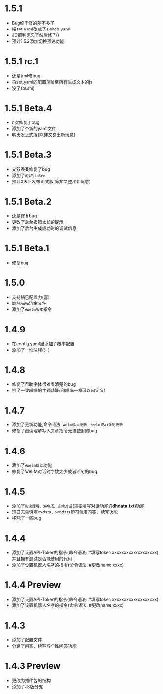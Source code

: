 # 1.5.1
* Bug终于修的差不多了
* 把set.yaml改成了switch.yaml
* JD把判定忘了然后修了()
* 预计1.5.2添加切换预设功能

# 1.5.1 rc.1
* 还是tmd修bug
* 将set.yaml的配置施加至所有生成文本的js
* 没了(bushi)

# 1.5.1 Beta.4
* n次修复了bug
* 添加了个新的yaml文件
* 明天发正式版(除非又整出新玩意)

# 1.5.1 Beta.3
* 又双叒叕修复了bug
* 添加了`#我的token`
* 预计3天后发布正式版(除非又整出新玩意)

# 1.5.1 Beta.2
* 还是修复bug
* 更改了后台报错太长的提示
* 添加了后台生成成功时的调试信息

# 1.5.1 Beta.1
* 修复bug

# 1.5.0
* 支持锅巴配置力(喜)
* 删除喵喵沉余文件
* 添加了`#welm版本`指令

# 1.4.9
* 在config.yaml里添加了概率配置
* 添加了一堆注释(氵)

# 1.4.8
* 修复了帮助字体很难看清楚的bug
* 抄了一波喵喵的主题功能(和喵喵一样可以自定义)

# 1.4.7
* 添加了更新功能,命令语法: `welm或ai更新, welm或ai强制更新`
* 修复了阅读理解写入文章指令无法使用的bug

# 1.4.6
* 添加了`#welm帮助`功能
* 修复了WeLM对话时字数太少或者断句的bug

# 1.4.5
* 添加了`阅读理解、海龟汤、连续对话`(需要填写对话功能的**dhdata.txt**)功能
* 现已无需填写xxdata、wddata即可使用问答、续写功能
* 移除了一些bug

# 1.4.4
* 添加了设置API-Token的指令(命令语法: #填写token xxxxxxxxxxxxxxxxxxx)并且拥有测试是否能使用的代码
* 添加了设置机器人名字的指令(命令语法: #更改name xxxx)

# 1.4.4 Preview
* 添加了设置API-Token的指令(命令语法: #填写token xxxxxxxxxxxxxxxxxxx)
* 添加了设置机器人名字的指令(命令语法: #更改name xxxx)

# 1.4.3
* 添加了配置文件
* 分离了问答、续写与个性问答功能

# 1.4.3 Preview
* 更改为插件包的结构
* 添加了JS版分支